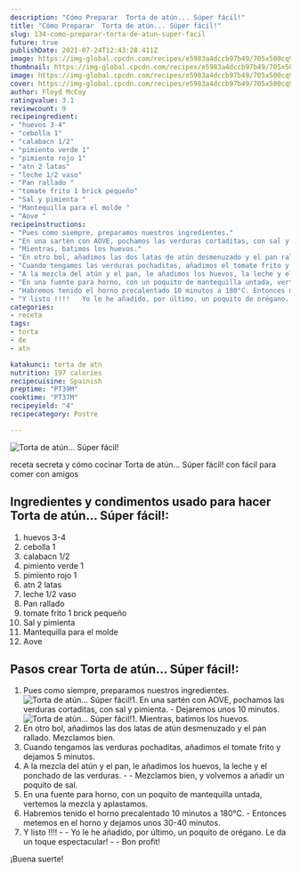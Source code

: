 ```yaml
---
description: "Cómo Preparar  Torta de atún... Súper fácil!"
title: "Cómo Preparar  Torta de atún... Súper fácil!"
slug: 134-como-preparar-torta-de-atun-super-facil
future: true
publishDate: 2021-07-24T12:43:28.411Z
image: https://img-global.cpcdn.com/recipes/e5983a4dccb97b49/705x500cq90/torta-de-atun-super-facil-foto-principal.jpg
thumbnail: https://img-global.cpcdn.com/recipes/e5983a4dccb97b49/705x500cq90/torta-de-atun-super-facil-foto-principal.jpg
image: https://img-global.cpcdn.com/recipes/e5983a4dccb97b49/705x500cq90/torta-de-atun-super-facil-foto-principal.jpg
cover: https://img-global.cpcdn.com/recipes/e5983a4dccb97b49/705x500cq90/torta-de-atun-super-facil-foto-principal.jpg
author: Floyd McCoy
ratingvalue: 3.1
reviewcount: 9
recipeingredient:
- "huevos 3-4"
- "cebolla 1"
- "calabacn 1/2"
- "pimiento verde 1"
- "pimiento rojo 1"
- "atn 2 latas"
- "leche 1/2 vaso"
- "Pan rallado "
- "tomate frito 1 brick pequeño"
- "Sal y pimienta "
- "Mantequilla para el molde "
- "Aove "
recipeinstructions:
- "Pues como siempre, preparamos nuestros ingredientes."
- "En una sartén con AOVE, pochamos las verduras cortaditas, con sal y pimienta. Dejaremos unos 10 minutos."
- "Mientras, batimos los huevos."
- "En otro bol, añadimos las dos latas de atún desmenuzado y el pan rallado. Mezclamos bien."
- "Cuando tengamos las verduras pochaditas, añadimos el tomate frito y dejamos 5 minutos."
- "A la mezcla del atún y el pan, le añadimos los huevos, la leche y el ponchado de las verduras.  Mezclamos bien, y volvemos a añadir un poquito de sal."
- "En una fuente para horno, con un poquito de mantequilla untada, vertemos la mezcla y aplastamos."
- "Habremos tenido el horno precalentado 10 minutos a 180°C. Entonces metemos en el horno y dejamos unos 30-40 minutos."
- "Y listo !!!!   Yo le he añadido, por último, un poquito de orégano. Le da un toque espectacular!  Bon profit!"
categories:
- receta
tags:
- torta
- de
- atn

katakunci: torta de atn 
nutrition: 197 calories
recipecuisine: Spainish
preptime: "PT39M"
cooktime: "PT37M"
recipeyield: "4"
recipecategory: Postre

---
```



![Torta de atún... Súper fácil!](https://img-global.cpcdn.com/recipes/e5983a4dccb97b49/705x500cq90/torta-de-atun-super-facil-foto-principal.jpg)

receta secreta y cómo cocinar Torta de atún... Súper fácil! con fácil para comer con amigos

<!--inarticleads1-->

## Ingredientes y condimentos usado para hacer Torta de atún... Súper fácil!:

1. huevos 3-4
1. cebolla 1
1. calabacn 1/2
1. pimiento verde 1
1. pimiento rojo 1
1. atn 2 latas
1. leche 1/2 vaso
1. Pan rallado 
1. tomate frito 1 brick pequeño
1. Sal y pimienta 
1. Mantequilla para el molde 
1. Aove 



<!--inarticleads2-->

## Pasos crear Torta de atún... Súper fácil!:

1. Pues como siempre, preparamos nuestros ingredientes.
<img src="https://img-global.cpcdn.com/steps/a65dedca5aa58be8/160x128cq70/foto-del-paso-1-de-la-receta-torta-de-atun-super-facil.jpg" alt="Torta de atún... Súper fácil!">1. En una sartén con AOVE, pochamos las verduras cortaditas, con sal y pimienta. - Dejaremos unos 10 minutos.
<img src="https://img-global.cpcdn.com/steps/cc7b73c51961ca34/160x128cq70/foto-del-paso-2-de-la-receta-torta-de-atun-super-facil.jpg" alt="Torta de atún... Súper fácil!">1. Mientras, batimos los huevos.
1. En otro bol, añadimos las dos latas de atún desmenuzado y el pan rallado. Mezclamos bien.
1. Cuando tengamos las verduras pochaditas, añadimos el tomate frito y dejamos 5 minutos.
1. A la mezcla del atún y el pan, le añadimos los huevos, la leche y el ponchado de las verduras. -  - Mezclamos bien, y volvemos a añadir un poquito de sal.
1. En una fuente para horno, con un poquito de mantequilla untada, vertemos la mezcla y aplastamos.
1. Habremos tenido el horno precalentado 10 minutos a 180°C. - Entonces metemos en el horno y dejamos unos 30-40 minutos.
1. Y listo !!!!  -  - Yo le he añadido, por último, un poquito de orégano. Le da un toque espectacular! -  - Bon profit!



¡Buena suerte!

